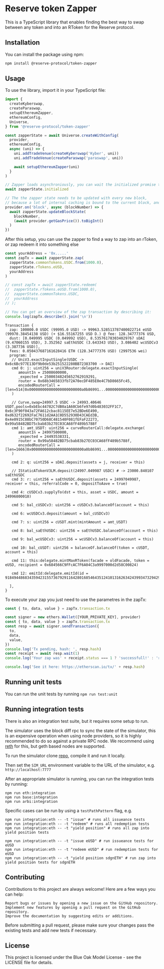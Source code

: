 # Reserve token Zapper

This is a TypeScript library that enables finding the best way to swap between any token and into an RToken for the Reserve protocol.

## Installation

You can install the package using npm:

```bash
npm install @reserve-protocol/token-zapper
```

## Usage

To use the library, import it in your TypeScript file:

```typescript
import {
  createKyberswap,
  createParaswap,
  setupEthereumZapper,
  ethereumConfig,
  Universe,
} from '@reserve-protocol/token-zapper'
```

```typescript
const zapperState = await Universe.createWithConfig(
  provider,
  ethereumConfig,
  async (uni) => {
    uni.addTradeVenue(createKyberswap('Kyber', uni))
    uni.addTradeVenue(createParaswap('paraswap', uni))

    await setupEthereumZapper(uni)
  }
)

// Zapper loads asynchroniously, you can wait the initialized promise to wait for it to fully bootstrap
await zapperState.initialized

// The the zapper state needs to be updated with every new block,
// because a lot of internal caching is bound to the current block, and gas price determines which zap is the best for the user
provider.on('block', async (blockNumber) => {
  await zapperState.updateBlockState(
    blockNumber,
    (await provider.getGasPrice()).toBigInt()
  )
})
```

After this setup, you can use the zapper to find a way to zap into an rToken, or zap redeem it into something else

```typescript
const yourAddress = '0x.....'
const zapTx = await zapperState.zap(
  zapperState.commonTokens.USDC.from(1000.0),
  zapperState.rTokens.eUSD,
  yourAddress
)

// const zapTx = await zapperState.redeem(
//  zapperState.rTokens.eUSD.from(1000.0),
//  zapperState.commonTokens.USDC,
//  yourAddress
// );

// You can get an overview of the zap transaction by describing it:
console.log(zapTx.describe().join('\n'))
```

```
Transaction {
  zap: 100000.0 USDC (99995.0 USD) -> 99963.528513787400022714 eUSD (99970.38454138 USD) (+ $16.55167255 USD D.) @ fee: 128.34777376 USD,
  dust: [0.049995 USDC (0.049992 USD), 8.535761783034029767 sDAI (9.47060155 USD), 3.352562 saEthUSDC (3.643343 USD), 3.086402 wcUSDCv3 (3.387736 USD)],
  fees: 0.050437687161628416 ETH (128.34777376 USD) (2997536 wei)
  program: [
   // UniV3.exactInputSingle(USDC -> 0x6c6Bc977E13Df9b0de53b251522280BB72383700 -> DAI)
   cmd 0: j: uint256 = uniV3Router:delegate.exactInputSingle(
      amountIn = 25008600000,
      _expected = 25000348245652762919291,
      router = 0x68b3465833fb72A70ecDF485E0e4C7bD8665Fc45,
      encodedRouterCall = [len=514]0x000000000000000000000000a0b86991...00000000000000000000000000000000
   )

   // Curve,swap=24997.5 USDC -> 24993.40646 USDT,pools=0xbEbc44782C7dB0a1A60Cb6fe97d0b483032FF1C7, 0x6c3F90f043a72FA612cbac8115EE7e52BDe6E490, 0xd632f22692FaC7611d2AA1C0D552930D43CAEd3B, 0x4e0915C88bC70750D68C481540F081fEFaF22273, 0x99a58482BD75cbab83b27EC03CA68fF489b5788f
   cmd 1: amt_USDT: uint256 = curveRouterCall:delegate.exchange(
      amountIn = 24997500000,
      _expected = 24493538331,
      router = 0x99a58482BD75cbab83b27EC03CA68fF489b5788f,
      encodedRouterCall = [len=1666]0x000000000000000000000000a0b86991...00000000000000000000000000000000
   )

   cmd 2: q: uint256 = sDAI.deposit(assets = j, receiver = this)

   // IStaticATokenV3LM.deposit(24997.049987 USDC) # -> 23000.840107 saEthUSDC
   cmd 3: r: uint256 = saEthUSDC.deposit(assets = 24997049987, receiver = this, referralCode = 0, depositToAave = true)

   cmd 4: cUSDCv3.supplyTo(dst = this, asset = USDC, amount = 24996800018)

   cmd 5: bal_cUSDCv3: uint256 = cUSDCv3.balanceOf(account = this)

   cmd 6: wcUSDCv3.deposit(amount = bal_cUSDCv3)

   cmd 7: s: uint256 = cUSDT.mint(mintAmount = amt_USDT)

   cmd 8: bal_saEthUSDC: uint256 = saEthUSDC.balanceOf(account = this)

   cmd 9: bal_wcUSDCv3: uint256 = wcUSDCv3.balanceOf(account = this)

   cmd 10: bal_cUSDT: uint256 = balanceOf.balanceOf(token = cUSDT, account = this)

   cmd 11: this:delegate.mintMaxRToken(facade = oldFacade, token = eUSD, recipient = 0x684566C9FFcAC7F6A04C3a9997000d2d58C00824)

   cmd 12: emitId:delegate.emitId(id = 91849448683435942315573679291164280168546435124101316263424399347329429050949)

  ],
}
```

To execute your zap you just need to use the parametres in the zapTx:

```typescript
const { to, data, value } = zapTx.transaction.tx

const signer = new ethers.Wallet([YOUR_PRIVATE_KEY], provider)
const { to, data, value } = zapTx.transaction.tx
const resp = await signer.sendTransaction({
  to,
  data,
  value,
})
console.log('Tx pending, hash: ', resp.hash)
const receipt = await resp.wait(1)
console.log('Your zap was' + receipt.status === 1 ? 'successfull!' : 'reverted')

console.log('See it here: https://etherscan.io/tx/' + resp.hash)
```

## Running unit tests

You can run the unit tests by running `npm run test:unit`

## Running integration tests

There is also an integration test suite, but it requires some setup to run.

The simulator uses the block diff rpc to sync the state of the simulator, this is an expensive operation when using node providers, so it is highly recommended to do so against a private RPC node. We recommend using [reth](https://reth.rs/) for this, but geth based nodes are supported.

To run the simulator clone [repo](https://github.com/jankjr/revm-router-simulator), compile it and run it locally.

Then set the `SIM_URL` environment variable to the URL of the simulator, e.g. `http://localhost:7777`

After an appropriate simulator is running, you can run the integration tests by running:

```
npm run eth:integration
npm run base:integration
npm run arbi:integration
```

Specific cases can be run by using a `testPathPattern` flag, e.g.

```
npm run integration:eth -- -t "issue" # runs all issueance tests
npm run integration:eth -- -t "redeem" # runs all redemption tests
npm run integration:eth -- -t "yield position" # runs all zap into yield position tests

npm run integration:eth -- -t "issue eUSD" # run issueance tests for eUSD
npm run integration:eth -- -t "redeem eUSD" # run redemption tests for eUSD
npm run integration:eth -- -t "yield position sdgnETH" # run zap into yield position tests for sdgnETH
```

## Contributing

Contributions to this project are always welcome! Here are a few ways you can help:

    Report bugs or issues by opening a new issue on the GitHub repository.
    Implement new features by opening a pull request on the GitHub repository.
    Improve the documentation by suggesting edits or additions.

Before submitting a pull request, please make sure your changes pass the existing tests and add new tests if necessary.

## License

This project is licensed under the Blue Oak Model License - see the LICENSE file for details.
